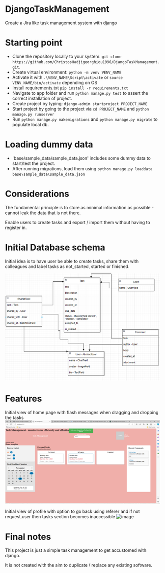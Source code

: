 # DjangoTaskManagement
Create a Jira like task management system with django

# Starting point
- Clone the repository locally to your system: `git clone https://github.com/ChristosHadjigeorghiou1996/DjangoTaskManagement.git`.
- Create virtual environment: `python -m venv VENV_NAME`
- Activate it with `.\VENV_NAME\Script\activate` or `source VENV_NAME/bin/activate` depending on OS
- Install requirements.txt `pip install -r requirements.txt`
- Navigate to app folder and run `python manage.py test` to assert the correct installation of project.
- Create project by typing: `django-admin startproject PROJECT_NAME`
- Start project by going to the project via `cd PROJECT_NAME` and `python manage.py runserver`
- Run `python manage.py makemigrations` and `python manage.py migrate` to populate local db.

# Loading dummy data
- 'base/sample_data/sample_data.json' includes some dummy data to start/test the project.
- After running migrations, load them using `python manage.py loaddata base\sample_data\sample_data.json`

# Considerations
The fundamental principle is to store as minimal information as possible - cannot leak the data that is not there.

Enable users to create tasks and export / import them without having to register in.

# Initial Database schema
Initial idea is to have user be able to create tasks, share them with colleagues and label tasks as not_started, started or finished.

![First version of database schema](src/db_schemas/database_schema_version_1.png)


# Features
Initial view of home page with flash messages when dragging and dropping the tasks
![First version of home view](src/progress/flash%20messages.png)

Initial view of profile with option to go back using referer and if not request.user then tasks section becomes inaccessible
![image](https://github.com/ChristosHadjigeorghiou1996/DjangoTaskManagement/assets/87614879/a1e190d5-ff1c-414d-929b-d397b5612163)


# Final notes
This project is just a simple task management to get accustomed with django.

It is not created with the aim to duplicate / replace any existing software.
